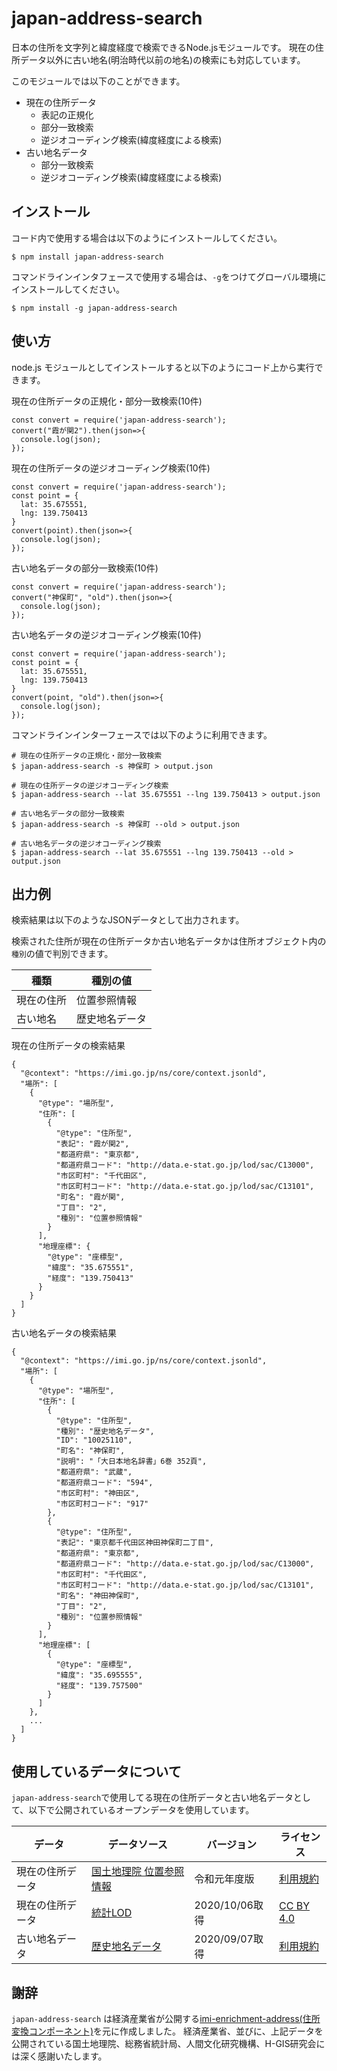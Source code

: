 # japan-address-search

日本の住所を文字列と緯度経度で検索できるNode.jsモジュールです。
現在の住所データ以外に古い地名(明治時代以前の地名)の検索にも対応しています。

このモジュールでは以下のことができます。

- 現在の住所データ
  - 表記の正規化
  - 部分一致検索
  - 逆ジオコーディング検索(緯度経度による検索)
- 古い地名データ
  - 部分一致検索
  - 逆ジオコーディング検索(緯度経度による検索)

## インストール

コード内で使用する場合は以下のようにインストールしてください。
```
$ npm install japan-address-search
```

コマンドラインインタフェースで使用する場合は、`-g`をつけてグローバル環境にインストールしてください。
```
$ npm install -g japan-address-search
```

## 使い方

node.js モジュールとしてインストールすると以下のようにコード上から実行できます。

現在の住所データの正規化・部分一致検索(10件)
```
const convert = require('japan-address-search');
convert("霞が関2").then(json=>{
  console.log(json);
});
```

現在の住所データの逆ジオコーディング検索(10件)
```
const convert = require('japan-address-search');
const point = {
  lat: 35.675551,
  lng: 139.750413
}
convert(point).then(json=>{
  console.log(json);
});
```

古い地名データの部分一致検索(10件)
```
const convert = require('japan-address-search');
convert("神保町", "old").then(json=>{
  console.log(json);
});
```

古い地名データの逆ジオコーディング検索(10件)
```
const convert = require('japan-address-search');
const point = {
  lat: 35.675551,
  lng: 139.750413
}
convert(point, "old").then(json=>{
  console.log(json);
});
```

コマンドラインインターフェースでは以下のように利用できます。
```
# 現在の住所データの正規化・部分一致検索
$ japan-address-search -s 神保町 > output.json

# 現在の住所データの逆ジオコーディング検索
$ japan-address-search --lat 35.675551 --lng 139.750413 > output.json

# 古い地名データの部分一致検索
$ japan-address-search -s 神保町 --old > output.json

# 古い地名データの逆ジオコーディング検索
$ japan-address-search --lat 35.675551 --lng 139.750413 --old > output.json
```

## 出力例

検索結果は以下のようなJSONデータとして出力されます。

検索された住所が現在の住所データか古い地名データかは住所オブジェクト内の`種別`の値で判別できます。

種類 | 種別の値
--- | ---
現在の住所 | 位置参照情報
古い地名 | 歴史地名データ

現在の住所データの検索結果
```
{
  "@context": "https://imi.go.jp/ns/core/context.jsonld",
  "場所": [
    {
      "@type": "場所型",
      "住所": [
        {
          "@type": "住所型",
          "表記": "霞が関2",
          "都道府県": "東京都",
          "都道府県コード": "http://data.e-stat.go.jp/lod/sac/C13000",
          "市区町村": "千代田区",
          "市区町村コード": "http://data.e-stat.go.jp/lod/sac/C13101",
          "町名": "霞が関",
          "丁目": "2",
          "種別": "位置参照情報"
        }
      ],
      "地理座標": {
        "@type": "座標型",
        "緯度": "35.675551",
        "経度": "139.750413"
      }
    }
  ]
}
```

古い地名データの検索結果
```
{
  "@context": "https://imi.go.jp/ns/core/context.jsonld",
  "場所": [
    {
      "@type": "場所型",
      "住所": [
        {
          "@type": "住所型",
          "種別": "歴史地名データ",
          "ID": "10025110",
          "町名": "神保町",
          "説明": "「大日本地名辞書」6巻 352頁",
          "都道府県": "武蔵",
          "都道府県コード": "594",
          "市区町村": "神田区",
          "市区町村コード": "917"
        },
        {
          "@type": "住所型",
          "表記": "東京都千代田区神田神保町二丁目",
          "都道府県": "東京都",
          "都道府県コード": "http://data.e-stat.go.jp/lod/sac/C13000",
          "市区町村": "千代田区",
          "市区町村コード": "http://data.e-stat.go.jp/lod/sac/C13101",
          "町名": "神田神保町",
          "丁目": "2",
          "種別": "位置参照情報"
        }
      ],
      "地理座標": [
        {
          "@type": "座標型",
          "緯度": "35.695555",
          "経度": "139.757500"
        }
      ]
    },
    ...
  ]
}
```

## 使用しているデータについて

`japan-address-search`で使用してる現在の住所データと古い地名データとして、以下で公開されているオープンデータを使用しています。

データ | データソース | バージョン | ライセンス
--- | --- | --- | ---
現在の住所データ | [国土地理院 位置参照情報](https://nlftp.mlit.go.jp/cgi-bin/isj/dls/_choose_method.cgi) | 令和元年度版 | [利用規約](https://nlftp.mlit.go.jp/ksj/other/agreement.html)
現在の住所データ | [統計LOD](http://data.e-stat.go.jp/lodw/) | 2020/10/06取得 | [CC BY 4.0](https://creativecommons.org/licenses/by/4.0/deed.ja)
古い地名データ | [歴史地名データ](https://www.nihu.jp/ja/publication/source_map) | 2020/09/07取得 | [利用規約](https://www.nihu.jp/ja/publication/source_map/about)

## 謝辞

`japan-address-search` は経済産業省が公開する[imi-enrichment-address(住所変換コンポーネント)](https://github.com/IMI-Tool-Project/imi-enrichment-address)を元に作成しました。
経済産業省、並びに、上記データを公開されている国土地理院、総務省統計局、人間文化研究機構、H-GIS研究会には深く感謝いたします。
